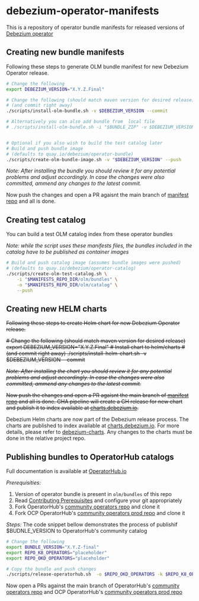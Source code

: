 # debezium-operator-manifests
This is a repository of operator bundle manifests for released versions of [Debezium operator](https://github.com/debezium/debezium-operator)


## Creating new bundle manifests
Following these steps to generate OLM bundle manifest for new Debezium Operator release.

```bash
# Change the following
export DEBEZIUM_VERSION="X.Y.Z.Final"

# Change the following (should match maven version for desired release)
# (and commit right away)
./scripts/install-olm-bundle.sh -v $DEBEZIUM_VERSION --commit

# Alternatively you can also add bundle from  local file
# ./scripts/install-olm-bundle.sh -i "$BUNDLE_ZIP" -v $DEBEZIUM_VERSION --commit


# Optional if you also wish to build the test catalog later
# Build and push bundle image 
# (defaults to quay.io/debezium/operator-bundle)
./scripts/create-olm-bundle-image.sh -v "$DEBEZIUM_VERSION" --push
```

_Note: After installing the bundle you should review it for any potential problems and adjust accordingly. In case the changes were also committed, ammend any changes to the latest commit._

Now push the changes and open a PR agaisnt the main branch of [manifest repo](https://github.com/debezium/debezium-operator-manifests) and all is done.


## Creating test catalog
You can build a test OLM catalog index from these operator bundles

_Note: while the script uses these manifests files, the bundles included in the catalog have to be published as container images_

```bash
# Build and push catalog image (assumes bundle images were pushed)
# (defaults to quay.io/debezium/operator-catalog)
./scripts/create-olm-test-catalog.sh \
    -i "$MANIFESTS_REPO_DIR/olm/bundles" \
    -o "$MANIFESTS_REPO_DIR/olm/catalog" \
    --push
```



## Creating new HELM charts

~~Following these steps to create Helm chart for new Debezium Operator release.~~

<del>
# Change the following (should match maven version for desired release)
export DEBEZIUM_VERSION="X.Y.Z.Final"
# Install chart to helm/charts
# (and commit right away)
./scripts/install-helm-chart.sh -v $DEBEZIUM_VERSION --commit
</del>

~~_Note: After installing the chart you should review it for any potential problems and adjust accordingly. In case the changes were also committed, ammend any changes to the latest commit._~~

~~Now push the changes and open a PR agaisnt the main branch of [manifest repo](https://github.com/debezium/debezium-operator-manifests) and all is done. GHA pipeline will create a GH release for new chart and publish it to index available at [charts.debezium.io](https://charts.debezium.io/index.yaml).~~

Debezium Helm charts are now part of the Debezium release process. The charts are published to index available at [charts.debezium.io](https://charts.debezium.io/index.yaml).
For more details, please refer to [debezium-charts](https://github.com/debezium/debezium-charts/blob/main/README.md).
Any changes to the charts must be done in the relative project repo.

## Publishing bundles to OperatorHub catalogs
Full documentation is available at [OperatorHub.io](https://operatorhub.io/contribute)

*Prerequisities:*
1. Version of operator bundle is present in `olm/bundles` of this repo
2. Read [Contributing Prerequisites](https://k8s-operatorhub.github.io/community-operators/contributing-prerequisites/) and configure your git appropriately 
3. Fork OperatorHub's [community operators repo](https://github.com/k8s-operatorhub/community-operators) and clone it
3. Fork OCP OperatorHub's [community operators prod repo](https://github.com/redhat-openshift-ecosystem/community-operators-prod) and clone it

*Steps:*
The code snippet bellow demonstrates the process of publishif $BUDNLE_VERSION to OperatorHub's community catalog

```bash
# Change the following
export BUNDLE_VERSION="X.Y.Z-final" 
export REPO_K8_OPERATORS="placeholder" 
export REPO_OKD_OPERATORS="placeholder" 

# Copy the bundle and push changes
./scripts/release-operatorhub.sh  -o $REPO_OKD_OPERATORS -k $REPO_K8_OPERATORS -v "$BUNDLE_VERSION"  --push
```

Now open a PRs against the main branch of OperatorHub's [community operators repo](https://github.com/k8s-operatorhub/community-operators) and 
OCP OperatorHub's [community operators prod repo](https://github.com/redhat-openshift-ecosystem/community-operators-prod)
